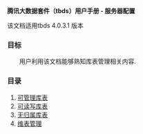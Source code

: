 **腾讯大数据套件（tbds）用户手册 - 服务器配置**

该文档适用tbds 4.0.3.1 版本  

### 目标
&emsp;&emsp;用户利用该文档能够熟知库表管理相关内容.

### 目录
1. [可管理库表](./manage_table.md)
2. [可读写库表](./rw_table.md)
3. [无归属库表](./nobelong_table.md)
4. [维表管理](./meta_table.md)
